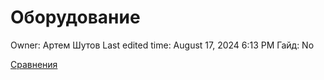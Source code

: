 # Оборудование

Owner: Артем Шутов
Last edited time: August 17, 2024 6:13 PM
Гайд: No

[Сравнения](%D0%9E%D0%B1%D0%BE%D1%80%D1%83%D0%B4%D0%BE%D0%B2%D0%B0%D0%BD%D0%B8%D0%B5%20965d3928be244d0b885606dcb0f5a4bf/%D0%A1%D1%80%D0%B0%D0%B2%D0%BD%D0%B5%D0%BD%D0%B8%D1%8F%207131fd04ddd14d4eae99879d284534bf.md)